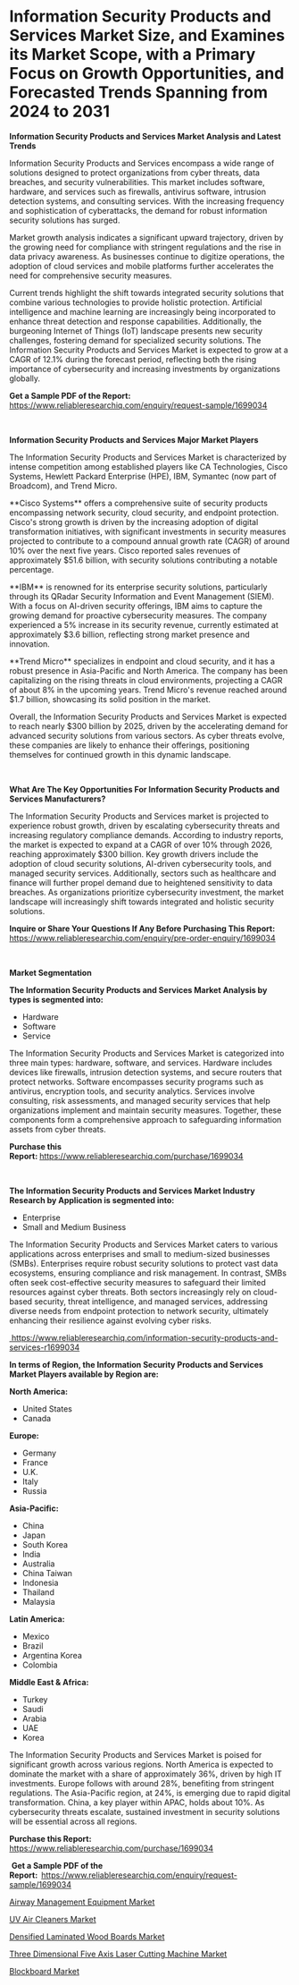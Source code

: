 <p><h1>Information Security Products and Services Market Size, and Examines its Market Scope, with a Primary Focus on Growth Opportunities, and Forecasted Trends Spanning from 2024 to 2031</h1></p><p><strong>Information Security Products and Services Market Analysis and Latest Trends</strong></p>
<p><p>Information Security Products and Services encompass a wide range of solutions designed to protect organizations from cyber threats, data breaches, and security vulnerabilities. This market includes software, hardware, and services such as firewalls, antivirus software, intrusion detection systems, and consulting services. With the increasing frequency and sophistication of cyberattacks, the demand for robust information security solutions has surged.</p><p>Market growth analysis indicates a significant upward trajectory, driven by the growing need for compliance with stringent regulations and the rise in data privacy awareness. As businesses continue to digitize operations, the adoption of cloud services and mobile platforms further accelerates the need for comprehensive security measures.</p><p>Current trends highlight the shift towards integrated security solutions that combine various technologies to provide holistic protection. Artificial intelligence and machine learning are increasingly being incorporated to enhance threat detection and response capabilities. Additionally, the burgeoning Internet of Things (IoT) landscape presents new security challenges, fostering demand for specialized security solutions. The Information Security Products and Services Market is expected to grow at a CAGR of 12.1% during the forecast period, reflecting both the rising importance of cybersecurity and increasing investments by organizations globally.</p></p>
<p><strong>Get a Sample PDF of the Report:&nbsp;</strong> <a href="https://www.reliableresearchiq.com/enquiry/request-sample/1699034?utm_campaign=1721&utm_medium=2&utm_source=Github&utm_content=ia&utm_term=20102024&utm_id=information-security-products-and-services">https://www.reliableresearchiq.com/enquiry/request-sample/1699034</a></p>
<p>&nbsp;</p>
<p><strong>Information Security Products and Services Major Market Players</strong></p>
<p><p>The Information Security Products and Services Market is characterized by intense competition among established players like CA Technologies, Cisco Systems, Hewlett Packard Enterprise (HPE), IBM, Symantec (now part of Broadcom), and Trend Micro. </p><p>**Cisco Systems** offers a comprehensive suite of security products encompassing network security, cloud security, and endpoint protection. Cisco's strong growth is driven by the increasing adoption of digital transformation initiatives, with significant investments in security measures projected to contribute to a compound annual growth rate (CAGR) of around 10% over the next five years. Cisco reported sales revenues of approximately $51.6 billion, with security solutions contributing a notable percentage.</p><p>**IBM** is renowned for its enterprise security solutions, particularly through its QRadar Security Information and Event Management (SIEM). With a focus on AI-driven security offerings, IBM aims to capture the growing demand for proactive cybersecurity measures. The company experienced a 5% increase in its security revenue, currently estimated at approximately $3.6 billion, reflecting strong market presence and innovation.</p><p>**Trend Micro** specializes in endpoint and cloud security, and it has a robust presence in Asia-Pacific and North America. The company has been capitalizing on the rising threats in cloud environments, projecting a CAGR of about 8% in the upcoming years. Trend Micro's revenue reached around $1.7 billion, showcasing its solid position in the market.</p><p>Overall, the Information Security Products and Services Market is expected to reach nearly $300 billion by 2025, driven by the accelerating demand for advanced security solutions from various sectors. As cyber threats evolve, these companies are likely to enhance their offerings, positioning themselves for continued growth in this dynamic landscape.</p></p>
<p>&nbsp;</p>
<p><strong>What Are The Key Opportunities For Information Security Products and Services Manufacturers?</strong></p>
<p><p>The Information Security Products and Services market is projected to experience robust growth, driven by escalating cybersecurity threats and increasing regulatory compliance demands. According to industry reports, the market is expected to expand at a CAGR of over 10% through 2026, reaching approximately $300 billion. Key growth drivers include the adoption of cloud security solutions, AI-driven cybersecurity tools, and managed security services. Additionally, sectors such as healthcare and finance will further propel demand due to heightened sensitivity to data breaches. As organizations prioritize cybersecurity investment, the market landscape will increasingly shift towards integrated and holistic security solutions.</p></p>
<p><strong>Inquire or Share Your Questions If Any Before Purchasing This Report:</strong> <a href="https://www.reliableresearchiq.com/enquiry/pre-order-enquiry/1699034?utm_campaign=1721&utm_medium=2&utm_source=Github&utm_content=ia&utm_term=20102024&utm_id=information-security-products-and-services">https://www.reliableresearchiq.com/enquiry/pre-order-enquiry/1699034</a></p>
<p>&nbsp;</p>
<p><strong>Market Segmentation</strong></p>
<p><strong>The Information Security Products and Services Market Analysis by types is segmented into:</strong></p>
<p><ul><li>Hardware</li><li>Software</li><li>Service</li></ul></p>
<p><p>The Information Security Products and Services Market is categorized into three main types: hardware, software, and services. Hardware includes devices like firewalls, intrusion detection systems, and secure routers that protect networks. Software encompasses security programs such as antivirus, encryption tools, and security analytics. Services involve consulting, risk assessments, and managed security services that help organizations implement and maintain security measures. Together, these components form a comprehensive approach to safeguarding information assets from cyber threats.</p></p>
<p><strong>Purchase this Report:&nbsp;</strong><a href="https://www.reliableresearchiq.com/purchase/1699034?utm_campaign=1721&utm_medium=2&utm_source=Github&utm_content=ia&utm_term=20102024&utm_id=information-security-products-and-services">https://www.reliableresearchiq.com/purchase/1699034</a></p>
<p>&nbsp;</p>
<p><strong>The Information Security Products and Services Market Industry Research by Application is segmented into:</strong></p>
<p><ul><li>Enterprise</li><li>Small and Medium Business</li></ul></p>
<p><p>The Information Security Products and Services Market caters to various applications across enterprises and small to medium-sized businesses (SMBs). Enterprises require robust security solutions to protect vast data ecosystems, ensuring compliance and risk management. In contrast, SMBs often seek cost-effective security measures to safeguard their limited resources against cyber threats. Both sectors increasingly rely on cloud-based security, threat intelligence, and managed services, addressing diverse needs from endpoint protection to network security, ultimately enhancing their resilience against evolving cyber risks.</p></p>
<p><a href="https://www.reliableresearchiq.com/information-security-products-and-services-r1699034?utm_campaign=1721&utm_medium=2&utm_source=Github&utm_content=ia&utm_term=20102024&utm_id=information-security-products-and-services">&nbsp;https://www.reliableresearchiq.com/information-security-products-and-services-r1699034</a></p>
<p><strong>In terms of Region, the Information Security Products and Services Market Players available by Region are:</strong></p>
<p>
    <p> <strong> North America: </strong>
        <ul>
            <li>United States</li>
            <li>Canada</li>
        </ul>
        </p> 
    <p> <strong> Europe: </strong>
        <ul>
            <li>Germany</li>
            <li>France</li>
            <li>U.K.</li>
            <li>Italy</li>
            <li>Russia</li>
        </ul>
        </p> 
    <p> <strong> Asia-Pacific: </strong>
        <ul>
            <li>China</li>
            <li>Japan</li>
            <li>South Korea</li>
            <li>India</li>
            <li>Australia</li>
            <li>China Taiwan</li>
            <li>Indonesia</li>
            <li>Thailand</li>
            <li>Malaysia</li>
        </ul>
        </p> 
    <p> <strong> Latin America: </strong>
        <ul>
            <li>Mexico</li>
            <li>Brazil</li>
            <li>Argentina Korea</li>
            <li>Colombia</li>
        </ul>
        </p> 
    <p> <strong> Middle East & Africa: </strong>
        <ul>
            <li>Turkey</li>
            <li>Saudi</li>
            <li>Arabia</li>
            <li>UAE</li>
            <li>Korea</li>
        </ul>
    </p>
    </p>
<p><p>The Information Security Products and Services Market is poised for significant growth across various regions. North America is expected to dominate the market with a share of approximately 36%, driven by high IT investments. Europe follows with around 28%, benefiting from stringent regulations. The Asia-Pacific region, at 24%, is emerging due to rapid digital transformation. China, a key player within APAC, holds about 10%. As cybersecurity threats escalate, sustained investment in security solutions will be essential across all regions.</p></p>
<p><strong>Purchase this Report: </strong><a href="https://www.reliableresearchiq.com/purchase/1699034?utm_campaign=1721&utm_medium=2&utm_source=Github&utm_content=ia&utm_term=20102024&utm_id=information-security-products-and-services">https://www.reliableresearchiq.com/purchase/1699034</a></p>
<p>&nbsp;<strong>Get a Sample PDF of the Report:&nbsp;&nbsp;</strong><a href="https://www.reliableresearchiq.com/enquiry/request-sample/1699034?utm_campaign=1721&utm_medium=2&utm_source=Github&utm_content=ia&utm_term=20102024&utm_id=information-security-products-and-services">https://www.reliableresearchiq.com/enquiry/request-sample/1699034</a></p>
<p><strong></strong></p>
<p><p><a href="https://www.linkedin.com/pulse/market-forecasting-change-global-airway-management-equipment-rkpvf?utm_campaign=1721&utm_medium=2&utm_source=Github&utm_content=ia&utm_term=20102024&utm_id=information-security-products-and-services">Airway Management Equipment Market</a></p><p><a href="https://issuu.com/reportprime-2/docs/uv-air-cleaners-market-size-2030.pp_869ba74f9835b7?utm_campaign=1721&utm_medium=2&utm_source=Github&utm_content=ia&utm_term=20102024&utm_id=information-security-products-and-services">UV Air Cleaners Market</a></p><p><a href="https://www.linkedin.com/pulse/global-densified-laminated-wood-boards-market-trends-analysis-2gsmf?utm_campaign=1721&utm_medium=2&utm_source=Github&utm_content=ia&utm_term=20102024&utm_id=information-security-products-and-services">Densified Laminated Wood Boards Market</a></p><p><a href="https://issuu.com/reportprime-2/docs/three-dimensional-five-axis-laser-c_cb15ad3afab8b0?utm_campaign=1721&utm_medium=2&utm_source=Github&utm_content=ia&utm_term=20102024&utm_id=information-security-products-and-services">Three Dimensional Five Axis Laser Cutting Machine Market</a></p><p><a href="https://www.linkedin.com/pulse/exploring-blockboard-market-dynamics-revenue-analysis-growth-fmbff?utm_campaign=1721&utm_medium=2&utm_source=Github&utm_content=ia&utm_term=20102024&utm_id=information-security-products-and-services">Blockboard Market</a></p></p>